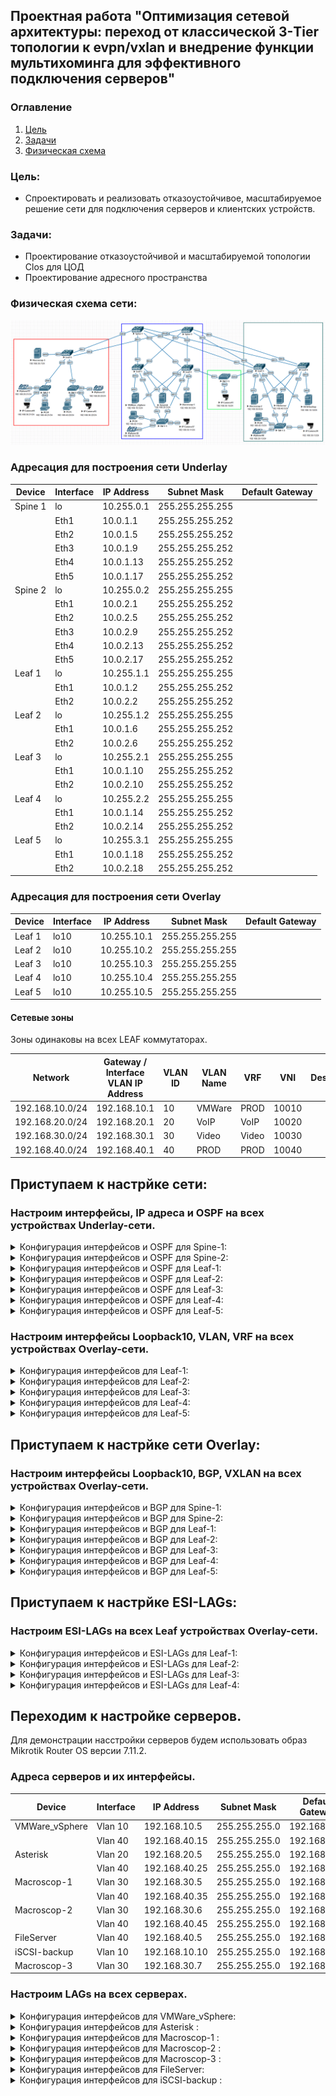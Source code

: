 ## Проектная работа "Оптимизация сетевой архитектуры: переход от классической 3-Tier топологии к evpn/vxlan и внедрение функции мультихоминга для эффективного подключения серверов"

### Оглавление
1. [Цель](#цель)
2. [Задачи](#задачи)
3. [Физическая схема](#физическая-схема-сети)

### Цель:
- Спроектировать и реализовать отказоустойчивое, масштабируемое решение сети для подключения серверов и клиентских устройств.
  
### Задачи:
- Проектирование отказоустойчивой и масштабируемой топологии Clos для ЦОД
- Проектирование адресного пространства



### Физическая схема сети:

![img_0.png](img_0.PNG)


### Адресация для построения сети Underlay


| Device  | Interface | IP Address | Subnet Mask     | Default Gateway |
|---------|-----------|------------|-----------------|-----------------|
| Spine 1 | lo        | 10.255.0.1 | 255.255.255.255 |                 |
|         | Eth1      | 10.0.1.1   | 255.255.255.252 |                 |
|         | Eth2      | 10.0.1.5   | 255.255.255.252 |                 |
|         | Eth3      | 10.0.1.9   | 255.255.255.252 |                 |
|         | Eth4      | 10.0.1.13  | 255.255.255.252 |                 |
|         | Eth5      | 10.0.1.17  | 255.255.255.252 |                 |
| Spine 2 | lo        | 10.255.0.2 | 255.255.255.255 |                 |
|         | Eth1      | 10.0.2.1   | 255.255.255.252 |                 |
|         | Eth2      | 10.0.2.5   | 255.255.255.252 |                 |
|         | Eth3      | 10.0.2.9   | 255.255.255.252 |                 |
|         | Eth4      | 10.0.2.13  | 255.255.255.252 |                 |
|         | Eth5      | 10.0.2.17  | 255.255.255.252 |                 |
| Leaf 1  | lo        | 10.255.1.1 | 255.255.255.255 |                 |
|         | Eth1      | 10.0.1.2   | 255.255.255.252 |                 |
|         | Eth2      | 10.0.2.2   | 255.255.255.252 |                 |
| Leaf 2  | lo        | 10.255.1.2 | 255.255.255.255 |                 |
|         | Eth1      | 10.0.1.6   | 255.255.255.252 |                 |
|         | Eth2      | 10.0.2.6   | 255.255.255.252 |                 |
| Leaf 3  | lo        | 10.255.2.1 | 255.255.255.255 |                 |
|         | Eth1      | 10.0.1.10  | 255.255.255.252 |                 |
|         | Eth2      | 10.0.2.10  | 255.255.255.252 |                 |
| Leaf 4  | lo        | 10.255.2.2 | 255.255.255.255 |                 |
|         | Eth1      | 10.0.1.14  | 255.255.255.252 |                 |
|         | Eth2      | 10.0.2.14  | 255.255.255.252 |                 |
| Leaf 5  | lo        | 10.255.3.1 | 255.255.255.255 |                 |
|         | Eth1      | 10.0.1.18  | 255.255.255.252 |                 |
|         | Eth2      | 10.0.2.18  | 255.255.255.252 |                 |


### Адресация для построения сети Overlay


| Device  | Interface | IP Address | Subnet Mask     | Default Gateway |
|---------|-----------|------------|-----------------|-----------------|
| Leaf 1  | lo10      | 10.255.10.1| 255.255.255.255 |                 |
| Leaf 2  | lo10      | 10.255.10.2| 255.255.255.255 |                 |
| Leaf 3  | lo10      | 10.255.10.3| 255.255.255.255 |                 |
| Leaf 4  | lo10      | 10.255.10.4| 255.255.255.255 |                 |
| Leaf 5  | lo10      | 10.255.10.5| 255.255.255.255 |                 |


#### Сетевые зоны
Зоны одинаковы на всех LEAF коммутаторах. 

| Network         | Gateway / Interface VLAN IP Address | VLAN ID | VLAN Name      | VRF   | VNI   | Description |
|-----------------|-------------------------------------|---------|----------------|-------|-------|-------------|
| 192.168.10.0/24 | 192.168.10.1                        | 10      | VMWare         | PROD  | 10010 |             |
| 192.168.20.0/24 | 192.168.20.1                        | 20      | VoIP           | VoIP  | 10020 |             |
| 192.168.30.0/24 | 192.168.30.1                        | 30      | Video          | Video | 10030 |             |
| 192.168.40.0/24 | 192.168.40.1                        | 40      | PROD           | PROD  | 10040 |             |


## Приступаем к настрйке сети:

### Настроим интерфейсы, IP адреса и OSPF на всех устройствах Underlay-сети.

<details>

<summary> Конфигурация интерфейсов и OSPF для Spine-1: </summary>

```
hostname Spine-1
!
interface Ethernet1
   mtu 9214
   no switchport
   ip address 10.0.1.1/30
   ip ospf bfd
   ip ospf network point-to-point
   ip ospf area 0.0.0.0
!
interface Ethernet2
   mtu 9214
   no switchport
   ip address 10.0.1.5/30
   ip ospf bfd
   ip ospf network point-to-point
   ip ospf area 0.0.0.0
!
interface Ethernet3
   mtu 9214
   no switchport
   ip address 10.0.1.9/30
   ip ospf bfd
   ip ospf network point-to-point
   ip ospf area 0.0.0.0
!
interface Ethernet4
   mtu 9214
   no switchport
   ip address 10.0.1.13/30
   ip ospf bfd
   ip ospf network point-to-point
   ip ospf area 0.0.0.0
!
interface Ethernet5
   mtu 9214
   no switchport
   ip address 10.0.1.17/30
   ip ospf bfd
   ip ospf network point-to-point
   ip ospf area 0.0.0.0
!
interface Loopback0
   ip address 10.255.0.1/32
   ip ospf area 0.0.0.0
!
ip routing
!
router ospf 1
   router-id 10.255.0.1
   bfd all-interfaces
   passive-interface default
   no passive-interface Ethernet1
   no passive-interface Ethernet2
   no passive-interface Ethernet3
   no passive-interface Ethernet4
   no passive-interface Ethernet5
   network 0.0.0.0/0 area 0.0.0.0
   max-lsa 12000
```
</details>


<details>

<summary>Конфигурация интерфейсов и OSPF для Spine-2: </summary>

```
hostname Spine-2
!
interface Ethernet1
   mtu 9214
   no switchport
   ip address 10.0.2.1/30
   ip ospf bfd
   ip ospf network point-to-point
   ip ospf area 0.0.0.0
!
interface Ethernet2
   mtu 9214
   no switchport
   ip address 10.0.2.5/30
   ip ospf bfd
   ip ospf network point-to-point
   ip ospf area 0.0.0.0
!
interface Ethernet3
   mtu 9214
   no switchport
   ip address 10.0.2.9/30
   ip ospf bfd
   ip ospf network point-to-point
   ip ospf area 0.0.0.0
!
interface Ethernet4
   mtu 9214
   no switchport
   ip address 10.0.2.13/30
   ip ospf bfd
   ip ospf network point-to-point
   ip ospf area 0.0.0.0
!
interface Ethernet5
   mtu 9214
   no switchport
   ip address 10.0.2.17/30
   ip ospf bfd
   ip ospf network point-to-point
   ip ospf area 0.0.0.0
!
interface Loopback0
   ip address 10.255.0.2/32
   ip ospf area 0.0.0.0
!
ip routing
!
router ospf 1
   router-id 10.255.0.2
   bfd all-interfaces
   passive-interface default
   no passive-interface Ethernet1
   no passive-interface Ethernet2
   no passive-interface Ethernet3
   no passive-interface Ethernet4
   no passive-interface Ethernet5
   network 0.0.0.0/0 area 0.0.0.0
   max-lsa 12000
```
</details>


<details>

<summary> Конфигурация интерфейсов и OSPF для Leaf-1: </summary>

```
hostname Leaf-1
!
interface Ethernet1
   mtu 9214
   no switchport
   ip address 10.0.1.2/30
   ip ospf bfd
   ip ospf network point-to-point
   ip ospf area 0.0.0.0
!
interface Ethernet2
   mtu 9214
   no switchport
   ip address 10.0.2.2/30
   ip ospf bfd
   ip ospf network point-to-point
   ip ospf area 0.0.0.0
!
interface Loopback0
   ip address 10.255.1.1/32
   ip ospf area 0.0.0.0
!
ip routing
!
router ospf 1
   router-id 10.255.1.1
   bfd all-interfaces
   passive-interface default
   no passive-interface Ethernet1
   no passive-interface Ethernet2
   network 0.0.0.0/0 area 0.0.0.0
   max-lsa 12000
```
</details>


<details>

<summary> Конфигурация интерфейсов и OSPF для Leaf-2: </summary>

```
hostname Leaf-2
!
interface Ethernet1
   mtu 9214
   no switchport
   ip address 10.0.1.6/30
   ip ospf bfd
   ip ospf network point-to-point
   ip ospf area 0.0.0.0
!
interface Ethernet2
   mtu 9214
   no switchport
   ip address 10.0.2.6/30
   ip ospf bfd
   ip ospf network point-to-point
   ip ospf area 0.0.0.0
!
interface Loopback0
   ip address 10.255.1.2/32
   ip ospf area 0.0.0.0
!
ip routing
!
router ospf 1
   router-id 10.255.1.2
   bfd all-interfaces
   passive-interface default
   no passive-interface Ethernet1
   no passive-interface Ethernet2
   network 0.0.0.0/0 area 0.0.0.0
   max-lsa 12000
```
</details>


<details>

<summary> Конфигурация интерфейсов и OSPF для Leaf-3: </summary>

```
hostname Leaf-3
!
interface Ethernet1
   mtu 9214
   no switchport
   ip address 10.0.1.10/30
   ip ospf network point-to-point
   ip ospf area 0.0.0.0
!
interface Ethernet2
   mtu 9214
   no switchport
   ip address 10.0.2.10/30
   ip ospf network point-to-point
   ip ospf area 0.0.0.0
!
interface Loopback0
   ip address 10.255.2.1/32
   ip ospf area 0.0.0.0
!
ip routing
!
router ospf 1
   router-id 10.255.2.1
   passive-interface default
   no passive-interface Ethernet1
   no passive-interface Ethernet2
   network 0.0.0.0/0 area 0.0.0.0
   max-lsa 12000
```
</details>



<details>

<summary> Конфигурация интерфейсов и OSPF для Leaf-4: </summary>

```
hostname Leaf-4
!
interface Ethernet1
   mtu 9214
   no switchport
   ip address 10.0.1.14/30
   ip ospf bfd
   ip ospf network point-to-point
   ip ospf area 0.0.0.0
!
interface Ethernet2
   mtu 9214
   no switchport
   ip address 10.0.2.14/30
   ip ospf bfd
   ip ospf network point-to-point
   ip ospf area 0.0.0.0
!
interface Loopback0
   ip address 10.255.2.2/32
   ip ospf area 0.0.0.0
!
ip routing
!
router ospf 1
   router-id 10.255.2.2
   bfd all-interfaces
   passive-interface default
   no passive-interface Ethernet1
   no passive-interface Ethernet2
   network 0.0.0.0/0 area 0.0.0.0
   max-lsa 12000
```
</details>


<details>

<summary> Конфигурация интерфейсов и OSPF для Leaf-5: </summary>

```
hostname Leaf-5
!
interface Ethernet1
   mtu 9214
   no switchport
   ip address 10.0.1.18/30
   ip ospf bfd
   ip ospf network point-to-point
   ip ospf area 0.0.0.0
!
interface Ethernet2
   mtu 9214
   no switchport
   ip address 10.0.2.18/30
   ip ospf bfd
   ip ospf network point-to-point
   ip ospf area 0.0.0.0
!
interface Loopback0
   ip address 10.255.3.1/32
   ip ospf area 0.0.0.0
!
ip routing
!
router ospf 1
   router-id 10.255.3.1
   bfd all-interfaces
   passive-interface default
   no passive-interface Ethernet1
   no passive-interface Ethernet2
   network 0.0.0.0/0 area 0.0.0.0
   max-lsa 12000
```
</details>


### Настроим интерфейсы Loopback10, VLAN, VRF на всех устройствах Overlay-сети.

<details>
<summary> Конфигурация интерфейсов для Leaf-1: </summary>

```
vlan 10,20,30,40
!
vrf definition PROD
!
vrf definition Video
!
vrf definition VoIP
!
interface Loopback10
   ip address 10.255.10.1/32
   ip ospf area 0.0.0.0
!
interface Vlan10
   vrf forwarding PROD
   ip address virtual 192.168.10.1/24
!
interface Vlan20
   vrf forwarding VoIP
   ip address virtual 192.168.20.1/24
!
interface Vlan30
   vrf forwarding Video
   ip address virtual 192.168.30.1/24
!
interface Vlan40
   vrf forwarding PROD
   ip address virtual 192.168.40.1/24
!
ip virtual-router mac-address 00:00:11:11:22:22
!
ip routing
ip routing vrf Video
ip routing vrf VoIP
ip routing vrf PROD
!
```
</details>


<details>

<summary> Конфигурация интерфейсов для Leaf-2: </summary>

```
vlan 10,20,30,40
!
vrf definition PROD
!
vrf definition Video
!
vrf definition VoIP
!
interface Loopback10
   ip address 10.255.10.2/32
   ip ospf area 0.0.0.0
!
interface Vlan10
   vrf forwarding PROD
   ip address virtual 192.168.10.1/24
!
interface Vlan20
   vrf forwarding VoIP
   ip address virtual 192.168.20.1/24
!
interface Vlan30
   vrf forwarding Video
   ip address virtual 192.168.30.1/24
!
interface Vlan40
   vrf forwarding PROD
   ip address virtual 192.168.40.1/24
!
ip virtual-router mac-address 00:00:11:11:22:22
!
ip routing
ip routing vrf Video
ip routing vrf VoIP
ip routing vrf PROD
!
```
</details>


<details>

<summary> Конфигурация интерфейсов для Leaf-3: </summary>

```
vlan 10,20,30,40
!
vrf definition PROD
!
vrf definition Video
!
vrf definition VoIP
!
interface Loopback10
   ip address 10.255.10.3/32
   ip ospf area 0.0.0.0
!
interface Vlan10
   vrf forwarding PROD
   ip address virtual 192.168.10.1/24
!
interface Vlan20
   vrf forwarding VoIP
   ip address virtual 192.168.20.1/24
!
interface Vlan30
   vrf forwarding Video
   ip address virtual 192.168.30.1/24
!
interface Vlan40
   vrf forwarding PROD
   ip address virtual 192.168.40.1/24
!
ip virtual-router mac-address 00:00:11:11:22:22
!
ip routing
ip routing vrf Video
ip routing vrf VoIP
ip routing vrf PROD
!
```
</details>



<details>

<summary> Конфигурация интерфейсов для Leaf-4: </summary>

```
vlan 10,20,30,40
!
vrf definition PROD
!
vrf definition Video
!
vrf definition VoIP
!
interface Ethernet9

interface Loopback10
   ip address 10.255.10.4/32
   ip ospf area 0.0.0.0
!
interface Vlan10
   vrf forwarding PROD
   ip address virtual 192.168.10.1/24
!
interface Vlan20
   vrf forwarding VoIP
   ip address virtual 192.168.20.1/24
!
interface Vlan30
   vrf forwarding Video
   ip address virtual 192.168.30.1/24
!
interface Vlan40
   vrf forwarding PROD
   ip address virtual 192.168.40.1/24
!
ip virtual-router mac-address 00:00:11:11:22:22
!
ip routing
ip routing vrf Video
ip routing vrf VoIP
ip routing vrf PROD
!
```
</details>


<details>

<summary> Конфигурация интерфейсов для Leaf-5: </summary>

```
vlan 10,20,30,40
!
vrf definition PROD
!
vrf definition Video
!
vrf definition VoIP
!
interface Loopback10
   ip address 10.255.10.5/32
   ip ospf area 0.0.0.0
!
interface Vlan10
   vrf forwarding PROD
   ip address virtual 192.168.10.1/24
!
interface Vlan20
   vrf forwarding VoIP
   ip address virtual 192.168.20.1/24
!
interface Vlan30
   vrf forwarding Video
   ip address virtual 192.168.30.1/24
!
interface Vlan40
   vrf forwarding PROD
   ip address virtual 192.168.40.1/24
!
ip virtual-router mac-address 00:00:11:11:22:22
!
ip routing
ip routing vrf Video
ip routing vrf VoIP
ip routing vrf PROD
!
  ```
</details>



## Приступаем к настрйке сети Overlay:

### Настроим интерфейсы Loopback10, BGP, VXLAN на всех устройствах Overlay-сети.

<details>

<summary> Конфигурация интерфейсов и BGP для Spine-1: </summary>

```
router bgp 65000
   router-id 10.255.0.1
   maximum-paths 4
   neighbor LEAVES peer-group
   neighbor LEAVES remote-as 65000
   neighbor LEAVES update-source Loopback0
   neighbor LEAVES route-reflector-client
   neighbor LEAVES send-community
   neighbor LEAVES maximum-routes 12000 
   neighbor 10.255.1.1 peer-group LEAVES
   neighbor 10.255.1.2 peer-group LEAVES
   neighbor 10.255.2.1 peer-group LEAVES
   neighbor 10.255.2.2 peer-group LEAVES
   neighbor 10.255.3.1 peer-group LEAVES
   !
   address-family evpn
      neighbor LEAVES activate
   !
   address-family ipv4
      no neighbor LEAVES activate
!
```
</details>


<details>

<summary>Конфигурация интерфейсов и BGP для Spine-2: </summary>

```
router bgp 65000
   router-id 10.255.0.2
   maximum-paths 4
   neighbor LEAVES peer-group
   neighbor LEAVES remote-as 65000
   neighbor LEAVES update-source Loopback0
   neighbor LEAVES route-reflector-client
   neighbor LEAVES send-community
   neighbor LEAVES maximum-routes 12000 
   neighbor 10.255.1.1 peer-group LEAVES
   neighbor 10.255.1.2 peer-group LEAVES
   neighbor 10.255.2.1 peer-group LEAVES
   neighbor 10.255.2.2 peer-group LEAVES
   neighbor 10.255.3.1 peer-group LEAVES
   !
   address-family evpn
      neighbor LEAVES activate
   !
   address-family ipv4
      no neighbor LEAVES activate
!
```
</details>


<details>

<summary> Конфигурация интерфейсов и BGP для Leaf-1: </summary>

```
router bgp 65000
   router-id 10.255.1.1
   maximum-paths 4
   neighbor 10.255.0.1 remote-as 65000
   neighbor 10.255.0.1 update-source Loopback0
   neighbor 10.255.0.1 send-community
   neighbor 10.255.0.1 maximum-routes 12000 
   neighbor 10.255.0.2 remote-as 65000
   neighbor 10.255.0.2 update-source Loopback0
   neighbor 10.255.0.2 send-community
   neighbor 10.255.0.2 maximum-routes 12000 
   !
   vlan 10
      rd auto
      route-target both 65000:10010
      redistribute learned
   !
   vlan 20
      rd auto
      route-target both 65000:10020
      redistribute learned
   !
   vlan 30
      rd auto
      route-target both 65000:10030
      redistribute learned
   !
   vlan 40
      rd auto
      route-target both 65000:10040
      redistribute learned
   !
   address-family evpn
      neighbor 10.255.0.1 activate
      neighbor 10.255.0.2 activate
   !
   address-family ipv4
      no neighbor 10.255.0.1 activate
      no neighbor 10.255.0.2 activate
   !
   vrf PROD
      rd 10.255.1.1:1
      route-target import evpn 65000:100999
      route-target export evpn 65000:100999
   !
   vrf Video
      rd 10.255.1.1:30
      route-target import evpn 65000:100930
      route-target export evpn 65000:100930
   !
   vrf VoIP
      rd 10.255.1.1:20
      route-target import evpn 65000:100920
      route-target export evpn 65000:100920
!
```
</details>


<details>

<summary> Конфигурация интерфейсов и BGP для Leaf-2: </summary>

```
router bgp 65000
   router-id 10.255.1.2
   maximum-paths 4
   neighbor 10.255.0.1 remote-as 65000
   neighbor 10.255.0.1 update-source Loopback0
   neighbor 10.255.0.1 send-community
   neighbor 10.255.0.1 maximum-routes 12000 
   neighbor 10.255.0.2 remote-as 65000
   neighbor 10.255.0.2 update-source Loopback0
   neighbor 10.255.0.2 send-community
   neighbor 10.255.0.2 maximum-routes 12000 
   !
   vlan 10
      rd auto
      route-target both 65000:10010
      redistribute learned
   !
   vlan 20
      rd auto
      route-target both 65000:10020
      redistribute learned
   !
   vlan 30
      rd auto
      route-target both 65000:10030
      redistribute learned
   !
   vlan 40
      rd auto
      route-target both 65000:10040
      redistribute learned
   !
   address-family evpn
      neighbor 10.255.0.1 activate
      neighbor 10.255.0.2 activate
   !
   address-family ipv4
      no neighbor 10.255.0.1 activate
      no neighbor 10.255.0.2 activate
   !
   vrf PROD
      rd 10.255.1.2:1
      route-target import evpn 65000:100999
      route-target export evpn 65000:100999
   !
   vrf Video
      rd 10.255.1.2:30
      route-target import evpn 65000:100930
      route-target export evpn 65000:100930
   !
   vrf VoIP
      rd 10.255.1.2:20
      route-target import evpn 65000:100920
      route-target export evpn 65000:100920
!
```
</details>


<details>

<summary> Конфигурация интерфейсов и BGP для Leaf-3: </summary>

```
router bgp 65000
   router-id 10.255.2.1
   maximum-paths 4
   neighbor 10.255.0.1 remote-as 65000
   neighbor 10.255.0.1 update-source Loopback0
   neighbor 10.255.0.1 send-community
   neighbor 10.255.0.1 maximum-routes 12000 
   neighbor 10.255.0.2 remote-as 65000
   neighbor 10.255.0.2 update-source Loopback0
   neighbor 10.255.0.2 send-community
   neighbor 10.255.0.2 maximum-routes 12000 
   !
   vlan 10
      rd auto
      route-target both 65000:10010
      redistribute learned
   !
   vlan 20
      rd auto
      route-target both 65000:10020
      redistribute learned
   !
   vlan 30
      rd auto
      route-target both 65000:10030
      redistribute learned
   !
   vlan 40
      rd auto
      route-target both 65000:10040
      redistribute learned
   !
   address-family evpn
      neighbor 10.255.0.1 activate
      neighbor 10.255.0.2 activate
   !
   address-family ipv4
      no neighbor 10.255.0.1 activate
      no neighbor 10.255.0.2 activate
   !
   vrf PROD
      rd 10.255.2.1:1
      route-target import evpn 65000:100999
      route-target export evpn 65000:100999
   !
   vrf Video
      rd 10.255.2.1:30
      route-target import evpn 65000:100930
      route-target export evpn 65000:100930
   !
   vrf VoIP
      rd 10.255.2.1:20
      route-target import evpn 65000:100920
      route-target export evpn 65000:100920
!
```
</details>



<details>

<summary> Конфигурация интерфейсов и BGP для Leaf-4: </summary>

```
router bgp 65000
   router-id 10.255.2.2
   maximum-paths 4
   neighbor 10.255.0.1 remote-as 65000
   neighbor 10.255.0.1 update-source Loopback0
   neighbor 10.255.0.1 send-community
   neighbor 10.255.0.1 maximum-routes 12000 
   neighbor 10.255.0.2 remote-as 65000
   neighbor 10.255.0.2 update-source Loopback0
   neighbor 10.255.0.2 send-community
   neighbor 10.255.0.2 maximum-routes 12000 
   !
   vlan 10
      rd auto
      route-target both 65000:10010
      redistribute learned
   !
   vlan 20
      rd auto
      route-target both 65000:10020
      redistribute learned
   !
   vlan 30
      rd auto
      route-target both 65000:10030
      redistribute learned
   !
   vlan 40
      rd auto
      route-target both 65000:10040
      redistribute learned
   !
   address-family evpn
      neighbor 10.255.0.1 activate
      neighbor 10.255.0.2 activate
   !
   address-family ipv4
      no neighbor 10.255.0.1 activate
      no neighbor 10.255.0.2 activate
   !
   vrf PROD
      rd 10.255.2.2:1
      route-target import evpn 65000:100999
      route-target export evpn 65000:100999
   !
   vrf Video
      rd 10.255.2.2:30
      route-target import evpn 65000:100930
      route-target export evpn 65000:100930
   !
   vrf VoIP
      rd 10.255.2.2:20
      route-target import evpn 65000:100920
      route-target export evpn 65000:100920
!
```
</details>


<details>

<summary> Конфигурация интерфейсов и BGP для Leaf-5: </summary>

```
router bgp 65000
   router-id 10.255.3.1
   maximum-paths 4
   neighbor 10.255.0.1 remote-as 65000
   neighbor 10.255.0.1 update-source Loopback0
   neighbor 10.255.0.1 send-community
   neighbor 10.255.0.1 maximum-routes 12000 
   neighbor 10.255.0.2 remote-as 65000
   neighbor 10.255.0.2 update-source Loopback0
   neighbor 10.255.0.2 send-community
   neighbor 10.255.0.2 maximum-routes 12000 
   !
   vlan 10
      rd auto
      route-target both 65000:10010
      redistribute learned
   !
   vlan 20
      rd auto
      route-target both 65000:10020
      redistribute learned
   !
   vlan 30
      rd auto
      route-target both 65000:10030
      redistribute learned
   !
   vlan 40
      rd auto
      route-target both 65000:10040
      redistribute learned
   !
   address-family evpn
      neighbor 10.255.0.1 activate
      neighbor 10.255.0.2 activate
   !
   address-family ipv4
      no neighbor 10.255.0.1 activate
      no neighbor 10.255.0.2 activate
   !
   vrf PROD
      rd 10.255.3.1:1
      route-target import evpn 65000:100999
      route-target export evpn 65000:100999
   !
   vrf Video
      rd 10.255.3.1:30
      route-target import evpn 65000:100930
      route-target export evpn 65000:100930
   !
   vrf VoIP
      rd 10.255.3.1:20
      route-target import evpn 65000:100920
      route-target export evpn 65000:100920
!
```
</details>

## Приступаем к настрйке ESI-LAGs:

### Настроим ESI-LAGs на всех Leaf устройствах Overlay-сети.


<details>

<summary> Конфигурация интерфейсов и ESI-LAGs для Leaf-1: </summary>

```
interface Port-Channel1
   switchport trunk allowed vlan 10,40
   switchport mode trunk
   !
   evpn ethernet-segment
      identifier 0000:1111:2222:3333:4110
      route-target import 12:23:34:45:41:10
   lacp system-id 1111.2222.4110
   spanning-tree portfast
!
interface Port-Channel2
   switchport trunk allowed vlan 20,40
   switchport mode trunk
   !
   evpn ethernet-segment
      identifier 0000:1111:2222:3333:4220
      route-target import 12:23:34:45:42:20
   lacp system-id 1111.2222.4220
   spanning-tree portfast
!
interface Port-Channel3
   switchport trunk allowed vlan 30,40
   switchport mode trunk
   !
   evpn ethernet-segment
      identifier 0000:1111:2222:3333:4330
      route-target import 12:23:34:45:43:30
   lacp system-id 1111.2222.4330
   spanning-tree portfast
!
interface Port-Channel4
   switchport trunk allowed vlan 10,20,30,40
   switchport mode trunk
   !
   evpn ethernet-segment
      identifier 0000:1111:2222:3333:4224
      route-target import 12:23:34:45:42:24
   lacp system-id 1111.2222.4224
   spanning-tree portfast
!
interface Ethernet3
   switchport trunk allowed vlan 10,40
   switchport mode trunk
   channel-group 1 mode active
   spanning-tree portfast
!
interface Ethernet4
   switchport trunk allowed vlan 20,40
   switchport mode trunk
   channel-group 2 mode active
   spanning-tree portfast
!
interface Ethernet5
   switchport trunk allowed vlan 30,40
   switchport mode trunk
   channel-group 3 mode active
   spanning-tree portfast
!
interface Ethernet8
   switchport trunk allowed vlan 10,20,30,40
   switchport mode trunk
   channel-group 4 mode active
   spanning-tree portfast
!
```
</details>


<details>

<summary> Конфигурация интерфейсов и ESI-LAGs для Leaf-2: </summary>

```
interface Port-Channel1
   switchport trunk allowed vlan 10,40
   switchport mode trunk
   !
   evpn ethernet-segment
      identifier 0000:1111:2222:3333:4110
      route-target import 12:23:34:45:41:10
   lacp system-id 1111.2222.4110
   spanning-tree portfast
!
interface Port-Channel2
   switchport trunk allowed vlan 20,40
   switchport mode trunk
   !
   evpn ethernet-segment
      identifier 0000:1111:2222:3333:4220
      route-target import 12:23:34:45:42:20
   lacp system-id 1111.2222.4220
   spanning-tree portfast
!
interface Port-Channel3
   switchport trunk allowed vlan 30,40
   switchport mode trunk
   !
   evpn ethernet-segment
      identifier 0000:1111:2222:3333:4330
      route-target import 12:23:34:45:43:30
   lacp system-id 1111.2222.4330
   spanning-tree portfast
!
interface Port-Channel4
   switchport trunk allowed vlan 10,20,30,40
   switchport mode trunk
   !
   evpn ethernet-segment
      identifier 0000:1111:2222:3333:4224
      route-target import 12:23:34:45:42:24
   lacp system-id 1111.2222.4224
   spanning-tree portfast
!
interface Port-Channel6
   switchport trunk allowed vlan 10,20,30,40
   switchport mode trunk
   !
   evpn ethernet-segment
      identifier 0000:1111:2222:3333:4226
      route-target import 12:23:34:45:42:26
   lacp system-id 1111.2222.4226
   spanning-tree portfast
!
interface Ethernet3
   switchport trunk allowed vlan 10,40
   switchport mode trunk
   channel-group 1 mode active
   spanning-tree portfast
!
interface Ethernet4
   switchport trunk allowed vlan 20,40
   switchport mode trunk
   channel-group 2 mode active
   spanning-tree portfast
!
interface Ethernet5
   switchport trunk allowed vlan 30,40
   switchport mode trunk
   channel-group 3 mode active
   spanning-tree portfast
!
interface Ethernet6
   switchport trunk allowed vlan 10,20,30,40
   switchport mode trunk
   channel-group 6 mode active
   spanning-tree portfast
!
interface Ethernet8
   switchport trunk allowed vlan 10,20,30,40
   switchport mode trunk
   channel-group 4 mode active
   spanning-tree portfast
```
</details>


<details>

<summary> Конфигурация интерфейсов и ESI-LAGs для Leaf-3: </summary>

```
interface Port-Channel6
   switchport trunk allowed vlan 10,20,30,40
   switchport mode trunk
   !
   evpn ethernet-segment
      identifier 0000:1111:2222:3333:4226
      route-target import 12:23:34:45:42:26
   lacp system-id 1111.2222.4226
   spanning-tree portfast
!
interface Port-Channel7
   switchport trunk allowed vlan 10,20,30,40
   switchport mode trunk
   !
   evpn ethernet-segment
      identifier 0000:1111:2222:3333:4227
      route-target import 12:23:34:45:42:27
   lacp system-id 1111.2222.4227
   spanning-tree portfast
!
interface Port-Channel8
   switchport trunk allowed vlan 30,40
   switchport mode trunk
   !
   evpn ethernet-segment
      identifier 0000:1111:2222:3333:4228
      route-target import 12:23:34:45:42:28
   lacp system-id 1111.2222.4228
   spanning-tree portfast
!
interface Port-Channel9
   switchport trunk allowed vlan 40
   switchport mode trunk
   !
   evpn ethernet-segment
      identifier 0000:1111:2222:3333:4229
      route-target import 12:23:34:45:42:29
   lacp system-id 1111.2222.4229
   spanning-tree portfast
!
interface Port-Channel10
   switchport trunk allowed vlan 10
   switchport mode trunk
   !
   evpn ethernet-segment
      identifier 0000:1111:2222:3333:4210
      route-target import 12:23:34:45:42:10
   lacp system-id 1111.2222.4210
   spanning-tree portfast
!
interface Ethernet3
   switchport trunk allowed vlan 30,40
   switchport mode trunk
   channel-group 8 mode active
   spanning-tree portfast
!
interface Ethernet4
   switchport trunk allowed vlan 40
   switchport mode trunk
   channel-group 9 mode active
   spanning-tree portfast
!
interface Ethernet5
   switchport trunk allowed vlan 10
   switchport mode trunk
   channel-group 10 mode active
   spanning-tree portfast
!
interface Ethernet6
   switchport trunk allowed vlan 10,20,30,40
   switchport mode trunk
   channel-group 6 mode active
   spanning-tree portfast
!
interface Ethernet7
   switchport trunk allowed vlan 10,20,30,40
   switchport mode trunk
   channel-group 7 mode active
   spanning-tree portfast
!
```
</details>



<details>

<summary> Конфигурация интерфейсов и ESI-LAGs для Leaf-4: </summary>

```
!
interface Port-Channel7
   switchport trunk allowed vlan 10,20,30,40
   switchport mode trunk
   !
   evpn ethernet-segment
      identifier 0000:1111:2222:3333:4227
      route-target import 12:23:34:45:42:27
   lacp system-id 1111.2222.4227
   spanning-tree portfast
!
interface Port-Channel8
   switchport trunk allowed vlan 30,40
   switchport mode trunk
   !
   evpn ethernet-segment
      identifier 0000:1111:2222:3333:4228
      route-target import 12:23:34:45:42:28
   lacp system-id 1111.2222.4228
   spanning-tree portfast
!
interface Port-Channel9
   switchport trunk allowed vlan 40
   switchport mode trunk
   !
   evpn ethernet-segment
      identifier 0000:1111:2222:3333:4229
      route-target import 12:23:34:45:42:29
   lacp system-id 1111.2222.4229
   spanning-tree portfast
!
interface Port-Channel10
   switchport trunk allowed vlan 10
   switchport mode trunk
   !
   evpn ethernet-segment
      identifier 0000:1111:2222:3333:4210
      route-target import 12:23:34:45:42:10
   lacp system-id 1111.2222.4210
   spanning-tree portfast
!
interface Ethernet3
   switchport trunk allowed vlan 30,40
   switchport mode trunk
   channel-group 8 mode active
   spanning-tree portfast
!
interface Ethernet4
   switchport trunk allowed vlan 40
   switchport mode trunk
   channel-group 9 mode active
   spanning-tree portfast
!
interface Ethernet5
   switchport trunk allowed vlan 10
   switchport mode trunk
   channel-group 10 mode active
   spanning-tree portfast
!
interface Ethernet6
   shutdown
!
interface Ethernet7
   switchport trunk allowed vlan 10,20,30,40
   switchport mode trunk
   channel-group 7 mode active
   spanning-tree portfast
```
</details>


## Переходим к настройке серверов. 

Для демонстрации насстройки серверов будем использовать образ Mikrotik Router OS версии 7.11.2.


### Адреса серверов и их интерфейсы. 

| Device          | Interface | IP Address    | Subnet Mask   | Default Gateway |
|-----------------|-----------|---------------|---------------|-----------------|
| VMWare_vSphere  | Vlan 10   | 192.168.10.5  | 255.255.255.0 | 192.168.10.1    |
|                 | Vlan 40   | 192.168.40.15 | 255.255.255.0 | 192.168.40.1    |
| Asterisk        | Vlan 20   | 192.168.20.5  | 255.255.255.0 | 192.168.20.1    |
|                 | Vlan 40   | 192.168.40.25 | 255.255.255.0 | 192.168.40.1    |
| Macroscop-1     | Vlan 30   | 192.168.30.5  | 255.255.255.0 | 192.168.30.1    |
|                 | Vlan 40   | 192.168.40.35 | 255.255.255.0 | 192.168.40.1    |
| Macroscop-2     | Vlan 30   | 192.168.30.6  | 255.255.255.0 | 192.168.30.1    |
|                 | Vlan 40   | 192.168.40.45 | 255.255.255.0 | 192.168.40.1    |
| FileServer      | Vlan 40   | 192.168.40.5  | 255.255.255.0 | 192.168.40.1    |
| iSCSI-backup    | Vlan 10   | 192.168.10.10 | 255.255.255.0 | 192.168.10.1    |
| Macroscop-3     | Vlan 30   | 192.168.30.7  | 255.255.255.0 | 192.168.30.1    |


### Настроим LAGs на всех серверах.


<details>

<summary> Конфигурация интерфейсов для VMWare_vSphere: </summary>

```

```
</details>


<details>

<summary> Конфигурация интерфейсов для Asterisk : </summary>

```

```
</details>


<details>

<summary> Конфигурация интерфейсов для Macroscop-1 : </summary>

```

```
</details>


<details>

<summary> Конфигурация интерфейсов для Macroscop-2 : </summary>

```

```
</details>


<details>

<summary> Конфигурация интерфейсов для Macroscop-3 : </summary>

```

```
</details>


<details>

<summary> Конфигурация интерфейсов для FileServer: </summary>

```


```
</details>


<details>

<summary> Конфигурация интерфейсов для iSCSI-backup : </summary>

```


```
</details>




